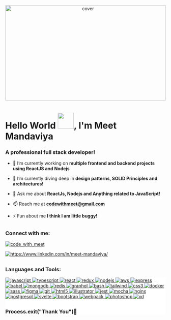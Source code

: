 <div align="center">
<img width="100%" height = "300" style="object-fit:contain" src="https://cdn.pixabay.com/photo/2016/11/30/20/44/computer-1873831_1280.png" alt="cover" />
</div>

<h1>Hello World <img src = "https://raw.githubusercontent.com/MartinHeinz/MartinHeinz/master/wave.gif" width = 50px>, I'm Meet Mandaviya</h1>
<h3>A professional full stack developer!</h3>

- 🔭 I’m currently working on **multiple frontend and backend projects using ReactJS and Nodejs**

- 🌱 I’m currently diving deep in **design patterns, SOLID Principles and architectures!**

- 💬 Ask me about **ReactJs, Nodejs and Anything related to JavaScript!**

- 📫 Reach me at **codewithmeet@gmail.com**

- ⚡ Fun  about me **I think I am little buggy!**

## <h3 align="left">Connect with me:</h3>
<p align="left">
<a href="https://twitter.com/code_with_meet" target="blank"><img align="center" src="https://img.shields.io/badge/twitter-%231DA1F2.svg?&style=for-the-badge&logo=twitter&logoColor=white" alt="code_with_meet" />

<a href="https://linkedin.com/in/meet-mandaviya/" target="blank"><img align="center" src="https://img.shields.io/badge/linkedin-%230077B5.svg?&style=for-the-badge&logo=linkedin&logoColor=white" alt="https://www.linkedin.com/in/meet-mandaviya/" /></a>

</p>

## <h3 align="left">Languages and Tools:</h3>
<div style="background:#fff">
<p align="left"><a href="https://developer.mozilla.org/en-US/docs/Web/JavaScript" target="_blank"> <img src="https://img.shields.io/badge/javascript-%23323330.svg?style=for-the-badge&logo=javascript&logoColor=%23F7DF1E" alt="javascript"/></a><a href="https://www.typescriptlang.org/" target="_blank"> <img src="https://img.shields.io/badge/typescript-%23007ACC.svg?style=for-the-badge&logo=typescript&logoColor=white" alt="typescript"/></a><a href="https://reactjs.org/" target="_blank"> <img src="https://img.shields.io/badge/react-%2320232a.svg?style=for-the-badge&logo=react&logoColor=%2361DAFB" alt="react"/></a><a href="https://redux.js.org" target="_blank"> <img src="https://img.shields.io/badge/redux-%23593d88.svg?style=for-the-badge&logo=redux&logoColor=white" alt="redux"/></a><a href="https://nodejs.org" target="_blank"> <img src="https://img.shields.io/badge/node.js-6DA55F?style=for-the-badge&logo=node.js&logoColor=white" alt="nodejs" /></a><a href="https://aws.amazon.com" target="_blank"> <img src="https://img.shields.io/badge/Amazon%20AWS-%23232F3E?logo=amazon-aws&logoColor=white&style=for-the-badge" alt="aws"/></a><a href="https://expressjs.com" target="_blank"> <img src="https://img.shields.io/badge/express.js-%23404d59.svg?style=for-the-badge&logo=express&logoColor=%2361DAFB" alt="express"/></a><a href="https://babeljs.io/" target="_blank"> <img src="https://img.shields.io/badge/Babel-F9DC3e?style=for-the-badge&logo=babel&logoColor=black" alt="babel"/></a><a href="https://www.mongodb.com/" target="_blank"> <img src="https://img.shields.io/badge/MongoDB-%234ea94b.svg?style=for-the-badge&logo=mongodb&logoColor=white" alt="mongodb"/></a><a href="https://redis.io" target="_blank"> <img src="https://img.shields.io/badge/redis-%23DD0031.svg?style=for-the-badge&logo=redis&logoColor=white" alt="redis"/></a><a href="https://graphql.org" target="_blank"> <img src="https://img.shields.io/badge/-GraphQL-E10098?style=for-the-badge&logo=graphql&logoColor=white" alt="graphql" /></a><a href="https://www.gnu.org/software/bash/" target="_blank"> <img src="https://img.shields.io/badge/shell_script-%23121011.svg?style=for-the-badge&logo=gnu-bash&logoColor=white" alt="bash"/></a><a href="https://tailwindcss.com/" target="_blank"> <img src="https://img.shields.io/badge/tailwindcss-%2338B2AC.svg?style=for-the-badge&logo=tailwind-css&logoColor=white" alt="tailwind"/></a><a href="https://www.w3schools.com/css/" target="_blank"> <img src="https://img.shields.io/badge/css3-%231572B6.svg?style=for-the-badge&logo=css3&logoColor=white" alt="css3"/></a><a href="https://www.docker.com/" target="_blank"> <img src="https://img.shields.io/badge/docker-%230db7ed.svg?style=for-the-badge&logo=docker&logoColor=white" alt="docker"/></a>
<a href="https://sass-lang.com" target="_blank"> <img src="https://img.shields.io/badge/SASS-hotpink.svg?style=for-the-badge&logo=SASS&logoColor=white" alt="sass"/></a><a href="https://www.figma.com/" target="_blank"> <img src="https://img.shields.io/badge/figma-%23F24E1E.svg?style=for-the-badge&logo=figma&logoColor=white" alt="figma"/></a><a href="https://git-scm.com/" target="_blank"> <img src="https://img.shields.io/badge/git-%23F05033.svg?style=for-the-badge&logo=git&logoColor=white" alt="git" /></a><a href="https://www.w3.org/html/" target="_blank"> <img src="https://img.shields.io/badge/html5-%23E34F26.svg?style=for-the-badge&logo=html5&logoColor=white" alt="html5"/></a><a href="https://www.adobe.com/in/products/illustrator.html" target="_blank"> <img src="https://img.shields.io/badge/adobeillustrator-%23FF9A00.svg?style=for-the-badge&logo=adobeillustrator&logoColor=white" alt="illustrator"/> </a><a href="https://jestjs.io" target="_blank"> <img src="https://img.shields.io/badge/-jest-%23C21325?style=for-the-badge&logo=jest&logoColor=white" alt="jest"/></a><a href="https://mochajs.org" target="_blank"> <img src="https://img.shields.io/badge/-mocha-%238D6748?style=for-the-badge&logo=mocha&logoColor=white" alt="mocha"/></a><a href="https://www.nginx.com" target="_blank"> <img src="https://img.shields.io/badge/nginx-%23009639.svg?style=for-the-badge&logo=nginx&logoColor=white" alt="nginx"/></a><a href="https://www.postgresql.org" target="_blank"> <img src="https://img.shields.io/badge/postgres-%23316192.svg?style=for-the-badge&logo=postgresql&logoColor=white" alt="postgresql"/></a><a href="https://svelte.dev" target="_blank"> <img src="https://img.shields.io/badge/svelte-%23f1413d.svg?style=for-the-badge&logo=svelte&logoColor=white" alt="svelte"/></a><a href="https://getbootstrap.com" target="_blank"> <img src="https://img.shields.io/badge/bootstrap-%23563D7C.svg?style=for-the-badge&logo=bootstrap&logoColor=white" alt="bootstrap"/></a><a href="https://webpack.js.org" target="_blank"> <img src="https://img.shields.io/badge/webpack-%238DD6F9.svg?style=for-the-badge&logo=webpack&logoColor=black" alt="webpack"/></a><a href="https://www.photoshop.com/en" target="_blank"> <img src="https://img.shields.io/badge/adobephotoshop-%2331A8FF.svg?style=for-the-badge&logo=adobephotoshop&logoColor=white" alt="photoshop" /></a><a href="https://www.adobe.com/products/xd.html" target="_blank"> <img src="https://img.shields.io/badge/Adobe%20XD-470137?style=for-the-badge&logo=Adobe%20XD&logoColor=#FF61F6" alt="xd"/></a>

</p>

## <h3>Process.exit("Thank You")🚀</h3>
